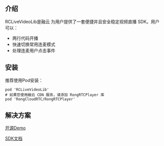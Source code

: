 ## 介绍

RCLiveVideoLib是融云 为用户提供了一套便捷并且安全稳定视频直播 SDK。用户可以：
* 两行代码开播
* 快速切换常用连麦模式
* 处理连麦用户点击事件

## 安装

推荐使用Pod安装：
```
pod 'RCLiveVideoLib'
# 如果您使用融云 CDN 服务，请添加 RongRTCPlayer 库
pod 'RongCloudRTC/RongRTCPlayer'
```

## 解决方案

[开源Demo](https://github.com/rongcloud/rongcloud-scene-ios-demo)

[SDK文档](https://doc.rongcloud.cn/livevideoroom/IOS/2.X/guides/intro)
